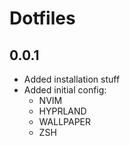 # Dotfiles

## 0.0.1

- Added installation stuff
- Added initial config:
  - NVIM
  - HYPRLAND
  - WALLPAPER
  - ZSH
